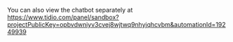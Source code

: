 

You can also view the chatbot separately at https://www.tidio.com/panel/sandbox?projectPublicKey=opbvdwniyv3cvej8wjtwq9nhyjqhcvbm&automationId=19249939
